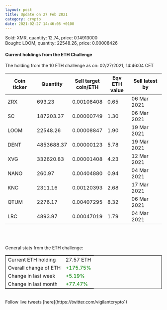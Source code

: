 ```yaml
---
layout: post
title: Update on 27 Feb 2021
category: crypto
date: 2021-02-27 14:46:05 +0100
---
```

<!-- Global site tag (gtag.js) - Google Analytics -->
<script async src="https://www.googletagmanager.com/gtag/js?id=UA-103831149-5"></script>
<script>
  window.dataLayer = window.dataLayer || [];
  function gtag(){dataLayer.push(arguments);}
  gtag('js', new Date());

  gtag('config', 'UA-103831149-5');
</script>
Sold: XMR, quantity:        12.74, price:   0.14913000<br>Bought: LOOM, quantity:     22548.26, price:   0.00008426<br>

#### Current holdings from the ETH Challenge

The holding from the 10 ETH challenge as on: 02/27/2021, 14:46:04 CET

|Coin ticker|Quantity|Sell target<br>coin/ETH|Eqv ETH<br>value|Sell latest by|
|-----------|--------|-----------|-----------|--------------|
ZRX|693.23|  0.00108408|0.65|06 Mar 2021|
SC|187203.37|  0.00000749|1.30|06 Mar 2021|
LOOM|22548.26|  0.00008847|1.90|19 Mar 2021|
DENT|4853688.37|  0.00000123|5.78|19 Mar 2021|
XVG|332620.83|  0.00001408|4.23|12 Mar 2021|
NANO|260.97|  0.00404880|0.94|04 Mar 2021|
KNC|2311.16|  0.00120393|2.68|17 Mar 2021|
QTUM|2276.17|  0.00407295|8.32|06 Mar 2021|
LRC|4893.97|  0.00047019|1.79|04 Mar 2021|

<br>
<br>
<br>
General stats from the ETH challenge:

<table style="border:1px solid black;margin-left:auto;margin-right:auto;">
	<tbody>
	<tr>
		<td>Current ETH holding</td>
		<td>     27.57 ETH</td>
	</tr>
	<tr>
		<td>Overall change of ETH</td>
		<td><font color="green">+175.75%</font></td>
	</tr>
	<tr>
		<td>Change in last week</td>
		<td><font color="green">+5.19%</font></td>
	</tr>
	<tr>
		<td>Change in last month</td>
		<td><font color="green">+77.47%</font></td>
	</tr>
	</tbody>
</table>

<br>
Follow live tweets [here](https://twitter.com/vigilantcrypto1)
<br>
<br>